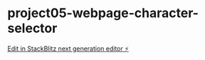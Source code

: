 # project05-webpage-character-selector

[Edit in StackBlitz next generation editor ⚡️](https://stackblitz.com/~/github.com/juan-soares/project05-webpage-character-selector)